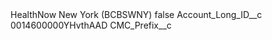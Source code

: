 <?xml version="1.0" encoding="UTF-8"?>
<CustomMetadata xmlns="http://soap.sforce.com/2006/04/metadata" xmlns:xsi="http://www.w3.org/2001/XMLSchema-instance" xmlns:xsd="http://www.w3.org/2001/XMLSchema">
    <label>HealthNow New York (BCBSWNY)</label>
    <protected>false</protected>
    <values>
        <field>Account_Long_ID__c</field>
        <value xsi:type="xsd:string">0014600000YHvthAAD</value>
    </values>
    <values>
        <field>CMC_Prefix__c</field>
        <value xsi:nil="true"/>
    </values>
</CustomMetadata>

